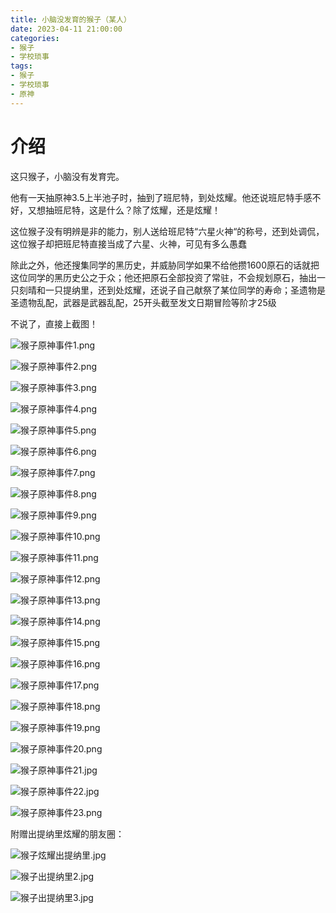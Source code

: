 ```yaml
---
title: 小脑没发育的猴子（某人）
date: 2023-04-11 21:00:00
categories: 
- 猴子
- 学校琐事
tags:
- 猴子
- 学校琐事
- 原神
---
```


# 介绍

这只猴子，小脑没有发育完。

他有一天抽原神3.5上半池子时，抽到了班尼特，到处炫耀。他还说班尼特手感不好，又想抽班尼特，这是什么？除了炫耀，还是炫耀！

这位猴子没有明辨是非的能力，别人送给班尼特“六星火神“的称号，还到处调侃，这位猴子却把班尼特直接当成了六星、火神，可见有多么愚蠢

除此之外，他还搜集同学的黑历史，并威胁同学如果不给他攒1600原石的话就把这位同学的黑历史公之于众；他还把原石全部投资了常驻，不会规划原石，抽出一只刻晴和一只提纳里，还到处炫耀，还说子自己献祭了某位同学的寿命；圣遗物是圣遗物乱配，武器是武器乱配，25开头截至发文日期冒险等阶才25级

不说了，直接上截图！

![猴子原神事件1.png](https://s2.loli.net/2023/04/11/k2AhPqJeZwHGNKT.png)

![猴子原神事件2.png](https://s2.loli.net/2023/04/11/EFeRodmK4CsgrDq.png)

![猴子原神事件3.png](https://s2.loli.net/2023/04/11/FbXYt3g6n8ITiVk.png)

![猴子原神事件4.png](https://s2.loli.net/2023/04/11/dwjeOzQqfygaDZl.png)

![猴子原神事件5.png](https://s2.loli.net/2023/04/11/d2Dn98orENtaAg3.png)

![猴子原神事件6.png](https://s2.loli.net/2023/04/11/jTypdzA1JaSE7iB.png)

![猴子原神事件7.png](https://s2.loli.net/2023/04/11/ptcqby9F5XwuBkQ.png)

![猴子原神事件8.png](https://s2.loli.net/2023/04/11/LrJKUCPTad2yhMe.png)

![猴子原神事件9.png](https://s2.loli.net/2023/04/11/RJWDMhbrNkgScEX.png)

![猴子原神事件10.png](https://s2.loli.net/2023/04/11/Nz6sB1cxPWbyGiq.png)

![猴子原神事件11.png](https://s2.loli.net/2023/04/11/iGNmj7kxKUY4s9p.png)

![猴子原神事件12.png](https://s2.loli.net/2023/04/11/Rw5xnbLSUMA4FIa.png)

![猴子原神事件13.png](https://s2.loli.net/2023/04/11/eKXL5zhwO2yRgrJ.png)

![猴子原神事件14.png](https://s2.loli.net/2023/04/11/YpUvxPFT1AGkqlt.png)

![猴子原神事件15.png](https://s2.loli.net/2023/04/11/XMpCvt1F83HBWQY.png)

![猴子原神事件16.png](https://s2.loli.net/2023/04/11/DXlEWHmnjYfTt46.png)

![猴子原神事件17.png](https://s2.loli.net/2023/04/11/qDEMRyWJvGUuAbo.png)

![猴子原神事件18.png](https://s2.loli.net/2023/04/11/bR1HJk2sW6agnUe.png)

![猴子原神事件19.png](https://s2.loli.net/2023/04/11/tEaJuRjk8cxePlq.png)

![猴子原神事件20.png](https://s2.loli.net/2023/04/11/zleKpaZ6wH92qBT.png)

![猴子原神事件21.jpg](https://s2.loli.net/2023/04/11/ItXBN1QSDbeg38u.jpg)

![猴子原神事件22.jpg](https://s2.loli.net/2023/04/11/xCMcaUzLhRZlg9i.jpg)

![猴子原神事件23.png](https://s2.loli.net/2023/04/11/EtWRcLYNHlJa2Fe.png)

附赠出提纳里炫耀的朋友圈：

![猴子炫耀出提纳里.jpg](https://s2.loli.net/2023/04/11/zqDwMRuK6ZLjYsg.jpg)

![猴子出提纳里2.jpg](https://s2.loli.net/2023/04/11/LBrGziOTtVuHXZJ.jpg)

![猴子出提纳里3.jpg](https://s2.loli.net/2023/04/11/sXrIWulvjUxnhbk.jpg)